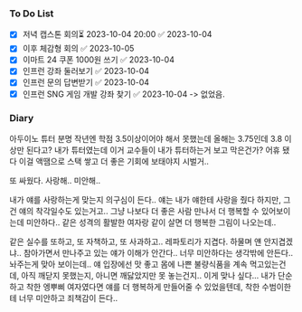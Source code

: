 ### To Do List
- [x] 저녁 캡스톤 회의⏳ 2023-10-04 20:00 ✅ 2023-10-04
- [x] 이후 체감형 회의 ✅ 2023-10-05
- [x] 이마트 24 쿠폰 1000원 쓰기 ✅ 2023-10-04
- [x] 인프런 강좌 둘러보기 ✅ 2023-10-04
- [x] 인프런 문의 답변받기 ✅ 2023-10-04
- [x] 인프런 SNG 게임 개발 강좌 찾기 ✅ 2023-10-04 -> 없었음.
### Diary
아두이노 튜터 분명 작년엔 학점 3.5이상이어야 해서 못했는데 올해는 3.75인데 3.8 이상만 된다고? 내가 튜터였는데 이거 교수들이 내가 튜터하는거 보고 막은건가?
어휴 됐다 이걸 액땜으로 스택 쌓고 더 좋은 기회에 보태야지 시벌거..

또 싸웠다.
사랑해..
미안해..

내가 얘를 사랑하는게 맞는지 의구심이 든다..
얘는 내가 얘한테 사랑을 줬다 하지만, 그건 얘의 착각일수도 있는거고..
그냥 나보다 더 좋은 사람 만나서 더 행복할 수 있어보이는데 미안하다..
같은 성격의 활발한 여자랑 같이 살면 더 행복한 그림이 나오는데..

같은 실수를 또하고, 또 자책하고, 또 사과하고.. 
레파토리가 지겹다. 하물며 얜 안지겹겠냐..
참아가면서 만나주고 있는 얘가 이해가 안간다..
너무 미안하다는 생각밖에 안든다.. 
놔주는게 맞아 보이는데..
얘 입장에선 맛 좋고 몸에 나쁜 불량식품을 계속 먹고있는건데,
아직 깨닫지 못했는지, 아니면 깨닳았지만 못 놓는건지..
이게 맞나 싶다...
내가 단순하고 착한 엥뿌삐 여자였다면 얘를 더 행복하게 만들어줄 수 있었을텐데,
착한 수범이한테 너무 미안하고 죄책감이 든다..